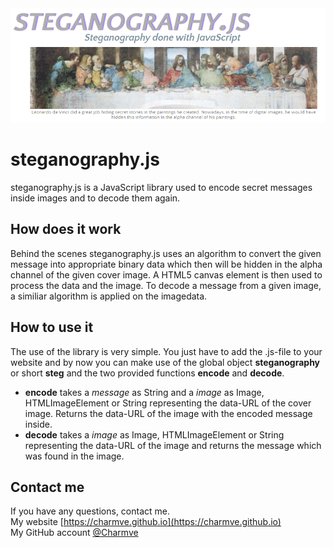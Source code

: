 <div class="pic" align="center">
  <a href="https://charmve.github.io/xss-test/examples/showcase/">
    <img src="examples/showcase/web/headpic.png" alt="Steganography.js"> 
  </a>
</div>

# steganography.js
steganography.js is a JavaScript library used to encode secret messages inside images and to decode them again.

## How does it work
Behind the scenes steganography.js uses an algorithm to convert the given message into appropriate binary data which then will be hidden in the alpha channel of the given cover image. A HTML5 canvas element is then used to process the data and the image.
To decode a message from a given image, a similiar algorithm is applied on the imagedata.

## How to use it
The use of the library is very simple. You just have to add the .js-file to your website and by now you can make use of the global object **steganography** or short **steg** and the two provided functions **encode** and **decode**.
* **encode** takes a *message* as String and a *image* as Image, HTMLImageElement or String representing the data-URL of the cover image. Returns the data-URL of the image with the encoded message inside.
* **decode** takes a *image* as Image, HTMLImageElement or String representing the data-URL of the image and returns the message which was found in the image.
	
## Contact me
If you have any questions, contact me.<br/>
My website [https://charmve.github.io](https://charmve.github.io)<br/>
My GitHub account [@Charmve](https://github.com/Charmve)

